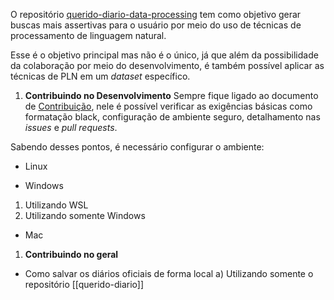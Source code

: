 O repositório [querido-diario-data-processing](https://github.com/okfn-brasil/querido-diario-data-processing) tem como objetivo gerar buscas mais assertivas para o usuário por meio do uso de técnicas de processamento de linguagem natural.

Esse é o objetivo principal mas não é o único, já que além da possibilidade da colaboração por meio do desenvolvimento, é também possível aplicar as técnicas de PLN em um _dataset_ específico.

1. **Contribuindo no Desenvolvimento**
 Sempre fique ligado ao documento de [Contribuição](https://github.com/okfn-brasil/querido-diario-comunidade/blob/main/.github/CONTRIBUTING.md#ecossistema), nele é possível verificar as exigências básicas como formatação black, configuração de ambiente seguro, detalhamento nas _issues_ e _pull requests_. 

Sabendo desses pontos, é necessário configurar o ambiente:
- Linux

 - Windows
 1. Utilizando WSL
 2.  Utilizando somente Windows
 
 - Mac
 
1. **Contribuindo no geral**
- Como salvar os diários oficiais de forma local
         a) Utilizando somente o repositório [[querido-diario]]